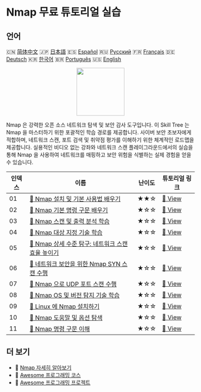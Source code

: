 # Nmap 무료 튜토리얼 실습

## 언어

🇨🇳 [简体中文](README_zh.md) 🇯🇵 [日本語](README_ja.md) 🇪🇸 [Español](README_es.md) 🇷🇺 [Русский](README_ru.md) 🇫🇷 [Français](README_fr.md) 🇩🇪 [Deutsch](README_de.md) 🇰🇷 [한국어](README_ko.md) 🇧🇷 [Português](README_pt.md) 🇺🇸 [English](README.md) 

<div align="center">
<img width="128px" src="https://file.labex.io/path/pPoL1KPkCT9I.png">
</div>

Nmap 은 강력한 오픈 소스 네트워크 탐색 및 보안 감사 도구입니다. 이 Skill Tree 는 Nmap 을 마스터하기 위한 포괄적인 학습 경로를 제공합니다. 사이버 보안 초보자에게 적합하며, 네트워크 스캔, 포트 검색 및 취약점 평가를 이해하기 위한 체계적인 로드맵을 제공합니다. 실용적인 비디오 없는 강좌와 네트워크 스캔 플레이그라운드에서의 실습을 통해 Nmap 을 사용하여 네트워크를 매핑하고 보안 위험을 식별하는 실제 경험을 얻을 수 있습니다.

|   인덱스 | 이름                                                                                                                                              | 난이도   | 튜토리얼 링크                                                                                           |
|----------|---------------------------------------------------------------------------------------------------------------------------------------------------|----------|---------------------------------------------------------------------------------------------------------|
|       01 | [📖 Nmap 설치 및 기본 사용법 배우기](https://labex.io/ko/tutorials/nmap-learn-nmap-installation-and-basic-usage-415924)                           | ★★☆      | [🔗 View](https://labex.io/ko/tutorials/nmap-learn-nmap-installation-and-basic-usage-415924)            |
|       02 | [📖 Nmap 기본 명령 구문 배우기](https://labex.io/ko/tutorials/nmap-learn-nmap-basic-command-syntax-415919)                                        | ★☆☆      | [🔗 View](https://labex.io/ko/tutorials/nmap-learn-nmap-basic-command-syntax-415919)                    |
|       03 | [📖 Nmap 스캔 및 출력 분석 학습](https://labex.io/ko/tutorials/nmap-learn-nmap-scanning-and-output-analysis-415926)                               | ★☆☆      | [🔗 View](https://labex.io/ko/tutorials/nmap-learn-nmap-scanning-and-output-analysis-415926)            |
|       04 | [📖 Nmap 대상 지정 기술 학습](https://labex.io/ko/tutorials/nmap-learn-target-specification-techniques-in-nmap-415935)                            | ★☆☆      | [🔗 View](https://labex.io/ko/tutorials/nmap-learn-target-specification-techniques-in-nmap-415935)      |
|       05 | [📖 Nmap 상세 수준 탐구: 네트워크 스캔 효율 높이기](https://labex.io/ko/tutorials/nmap-explore-nmap-verbosity-levels-for-network-scanning-415939) | ★☆☆      | [🔗 View](https://labex.io/ko/tutorials/nmap-explore-nmap-verbosity-levels-for-network-scanning-415939) |
|       06 | [📖 네트워크 보안을 위한 Nmap SYN 스캔 수행](https://labex.io/ko/tutorials/nmap-conduct-nmap-syn-scans-for-network-security-415934)               | ★☆☆      | [🔗 View](https://labex.io/ko/tutorials/nmap-conduct-nmap-syn-scans-for-network-security-415934)        |
|       07 | [📖 Nmap 으로 UDP 포트 스캔 수행](https://labex.io/ko/tutorials/nmap-perform-udp-port-scanning-with-nmap-415938)                                  | ★☆☆      | [🔗 View](https://labex.io/ko/tutorials/nmap-perform-udp-port-scanning-with-nmap-415938)                |
|       08 | [📖 Nmap OS 및 버전 탐지 기술 학습](https://labex.io/ko/tutorials/nmap-learn-nmap-os-and-version-detection-techniques-415925)                     | ★☆☆      | [🔗 View](https://labex.io/ko/tutorials/nmap-learn-nmap-os-and-version-detection-techniques-415925)     |
|       09 | [📖 Linux 에 Nmap 설치하기](https://labex.io/ko/tutorials/nmap-install-nmap-on-linux-530181)                                                      | ★☆☆      | [🔗 View](https://labex.io/ko/tutorials/nmap-install-nmap-on-linux-530181)                              |
|       10 | [📖 Nmap 도움말 및 옵션 탐색](https://labex.io/ko/tutorials/nmap-explore-nmap-help-and-options-in-nmap-547101)                                    | ★☆☆      | [🔗 View](https://labex.io/ko/tutorials/nmap-explore-nmap-help-and-options-in-nmap-547101)              |
|       11 | [📖 Nmap 명령 구문 이해](https://labex.io/ko/tutorials/nmap-understand-nmap-command-syntax-530159)                                                | ★☆☆      | [🔗 View](https://labex.io/ko/tutorials/nmap-understand-nmap-command-syntax-530159)                     |

## 더 보기

- 🔗 [Nmap 자세히 알아보기](https://labex.io/ko/skilltrees/nmap)
- 🔗 [Awesome 프로그래밍 코스](https://github.com/labex-labs/awesome-programming-courses)
- 🔗 [Awesome 프로그래밍 프로젝트](https://github.com/labex-labs/awesome-programming-projects)

